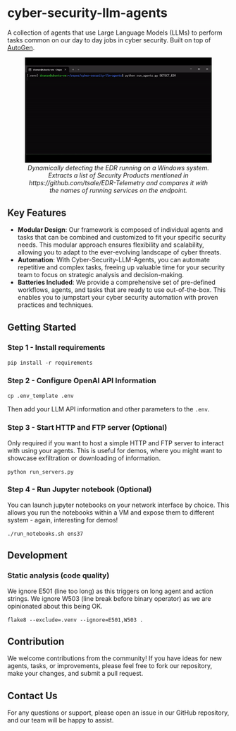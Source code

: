 # cyber-security-llm-agents
A collection of agents that use Large Language Models (LLMs) to perform tasks common on our day to day jobs in cyber security.
Built on top of [AutoGen](https://microsoft.github.io/autogen/).

<figure align="center">
  <img src="documentation/videos/detect_edr.gif" alt="Detecting EDR"/>
  <figcaption><i>Dynamically detecting the EDR running on a Windows system. Extracts a list of Security Products mentioned in https://github.com/tsale/EDR-Telemetry and compares it with the names of running services on the endpoint.</i></figcaption>
</figure>

## Key Features

- **Modular Design**: Our framework is composed of individual agents and tasks that can be combined and customized to fit your specific security needs. This modular approach ensures flexibility and scalability, allowing you to adapt to the ever-evolving landscape of cyber threats.
- **Automation**: With Cyber-Security-LLM-Agents, you can automate repetitive and complex tasks, freeing up valuable time for your security team to focus on strategic analysis and decision-making.
- **Batteries Included**: We provide a comprehensive set of pre-defined workflows, agents, and tasks that are ready to use out-of-the-box. This enables you to jumpstart your cyber security automation with proven practices and techniques.


## Getting Started

### Step 1 - Install  requirements

```
pip install -r requirements
```

### Step 2 - Configure OpenAI API Information

```
cp .env_template .env
```
Then add your LLM API information and other parameters to the ``.env``.

### Step 3 - Start HTTP and FTP server (Optional)

Only required if you want to host a simple HTTP and FTP server to interact with using your agents.
This is useful for demos, where you might want to showcase exfiltration or downloading of information.

```
python run_servers.py
```

### Step 4 - Run Jupyter notebook (Optional)

You can launch jupyter notebooks on your network interface by choice.
This allows you run the notebooks within a VM and expose them to different system - again, interesting for demos!

```
./run_notebooks.sh ens37
```
## Development

### Static analysis (code quality)

We ignore E501 (line too long) as this triggers on long agent and action strings.
We ignore W503 (line break before binary operator) as we are opinionated about this being OK.

```
flake8 --exclude=.venv --ignore=E501,W503 .
```

## Contribution

We welcome contributions from the community! 
If you have ideas for new agents, tasks, or improvements, please feel free to fork our repository, make your changes, and submit a pull request.

## Contact Us

For any questions or support, please open an issue in our GitHub repository, and our team will be happy to assist.
